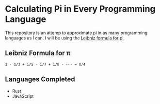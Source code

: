 # Calculating Pi in Every Programming Language

This repository is an attemp to approximate pi in as many programming languages as I can. I will be using the [Leibniz formula for pi](https://en.wikipedia.org/wiki/Leibniz_formula_for_%CF%80 "Leibniz formula for π").

## Leibniz Formula for π

```
1 - 1/3 + 1/5 - 1/7 + 1/9 - ··· = π/4
```

## Languages Completed

- Rust
- JavaScript
